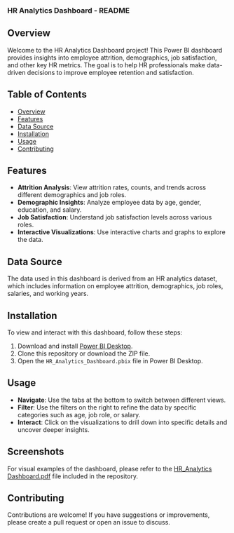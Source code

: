 ### HR Analytics Dashboard - README

## Overview
Welcome to the HR Analytics Dashboard project! This Power BI dashboard provides insights into employee attrition, demographics, job satisfaction, and other key HR metrics. The goal is to help HR professionals make data-driven decisions to improve employee retention and satisfaction.

## Table of Contents
- [Overview](#overview)
- [Features](#features)
- [Data Source](#data-source)
- [Installation](#installation)
- [Usage](#usage)
- [Contributing](#contributing)

## Features
- **Attrition Analysis**: View attrition rates, counts, and trends across different demographics and job roles.
- **Demographic Insights**: Analyze employee data by age, gender, education, and salary.
- **Job Satisfaction**: Understand job satisfaction levels across various roles.
- **Interactive Visualizations**: Use interactive charts and graphs to explore the data.

## Data Source
The data used in this dashboard is derived from an HR analytics dataset, which includes information on employee attrition, demographics, job roles, salaries, and working years.

## Installation
To view and interact with this dashboard, follow these steps:
1. Download and install [Power BI Desktop](https://powerbi.microsoft.com/desktop/).
2. Clone this repository or download the ZIP file.
3. Open the `HR_Analytics_Dashboard.pbix` file in Power BI Desktop.

## Usage
- **Navigate**: Use the tabs at the bottom to switch between different views.
- **Filter**: Use the filters on the right to refine the data by specific categories such as age, job role, or salary.
- **Interact**: Click on the visualizations to drill down into specific details and uncover deeper insights.

## Screenshots
For visual examples of the dashboard, please refer to the [HR_Analytics Dashboard.pdf](HR_Analytics_Dashboard.pdf) file included in the repository.

## Contributing
Contributions are welcome! If you have suggestions or improvements, please create a pull request or open an issue to discuss.
